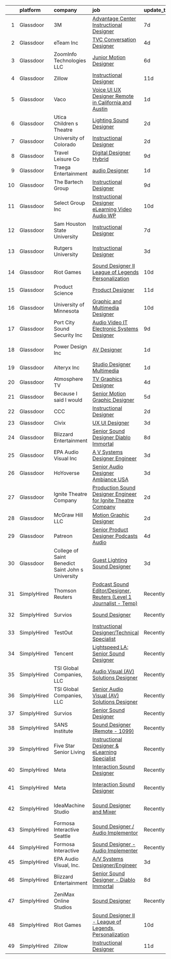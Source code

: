 

|    | platform    | company                                           | job                                                                                                                                                                                                                                                                                                                                                                                                                                                                                                                                                                                                                                                                                                                                                                                                                                                                                                                                                                                                                                                                                                                                                                                                                                                                          | update_time   | location                    |
|---:|:------------|:--------------------------------------------------|:-----------------------------------------------------------------------------------------------------------------------------------------------------------------------------------------------------------------------------------------------------------------------------------------------------------------------------------------------------------------------------------------------------------------------------------------------------------------------------------------------------------------------------------------------------------------------------------------------------------------------------------------------------------------------------------------------------------------------------------------------------------------------------------------------------------------------------------------------------------------------------------------------------------------------------------------------------------------------------------------------------------------------------------------------------------------------------------------------------------------------------------------------------------------------------------------------------------------------------------------------------------------------------|:--------------|:----------------------------|
|  1 | Glassdoor   | 3M                                                | [Advantage Center Instructional Designer](https://www.glassdoor.com/partner/jobListing.htm?pos=130&ao=1136043&s=58&guid=0000018229d1c81e896a4cc19876dfb8&src=GD_JOB_AD&t=SR&vt=w&cs=1_7574c9f8&cb=1658558990735&jobListingId=1008008235347&jrtk=3-0-1g8kt3i1ukhpp801-1g8kt3i2ejflt800-52062460f92412fe-)                                                                                                                                                                                                                                                                                                                                                                                                                                                                                                                                                                                                                                                                                                                                                                                                                                                                                                                                                                     | 7d            | Delaware                    |
|  2 | Glassdoor   | eTeam Inc                                         | [TVC Conversation Designer](https://www.glassdoor.com/partner/jobListing.htm?pos=111&ao=1136043&s=58&guid=0000018229d1c81e896a4cc19876dfb8&src=GD_JOB_AD&t=SR&vt=w&cs=1_37039a2e&cb=1658558990733&jobListingId=1008011923629&jrtk=3-0-1g8kt3i1ukhpp801-1g8kt3i2ejflt800-e41bfc036e7cea23-)                                                                                                                                                                                                                                                                                                                                                                                                                                                                                                                                                                                                                                                                                                                                                                                                                                                                                                                                                                                   | 4d            | Austin, TX                  |
|  3 | Glassdoor   | ZoomInfo Technologies LLC                         | [Junior Motion Designer](https://www.glassdoor.com/partner/jobListing.htm?pos=121&ao=1136043&s=58&guid=0000018229d1c81e896a4cc19876dfb8&src=GD_JOB_AD&t=SR&vt=w&ea=1&cs=1_03035c9b&cb=1658558990734&jobListingId=1008009769761&jrtk=3-0-1g8kt3i1ukhpp801-1g8kt3i2ejflt800-13eb0b41ca6bd721-)                                                                                                                                                                                                                                                                                                                                                                                                                                                                                                                                                                                                                                                                                                                                                                                                                                                                                                                                                                                 | 6d            | Waltham, MA                 |
|  4 | Glassdoor   | Zillow                                            | [Instructional Designer](https://www.glassdoor.com/partner/jobListing.htm?pos=104&ao=1110586&s=58&guid=0000018229d1c81e896a4cc19876dfb8&src=GD_JOB_AD&t=SR&vt=w&cs=1_0c9f136f&cb=1658558990732&jobListingId=1007997798866&cpc=AC285F3A3ECA6BB0&jrtk=3-0-1g8kt3i1ukhpp801-1g8kt3i2ejflt800-02819dc45a560418--6NYlbfkN0ANMurRYyPEXg08u6OamUd1Mvhk-zhFSGYIZgoJR86UvYL2v6MoUqae-sD5DnU21vp4mwq425I4rhoRs2TY86WP2ZGxwYggeqRifMfac9_iVUjVLTSmzBiRRHPm-QA6FUEy6rVYqW73YgF-0AnZ1u-lc2kZd_IZkx0fqVwRvq2KMPivu2MOtUEWHqSbf4DWC90-u0iHeY7SKzu1jjEWOP-l09nKjXBMKlMVmJowD2GoyWAFdAmrOgF7bC4NEvpy2T4-wEUIiSiaR4xlhVRkbCBBssd3U-Kx7oocb3j9MWNWT2PhuMUiDwl9-sjtjaNJ7URISkxrdY_7fZDE5qX69Cb0giYeN99G5iEJm7Q_QPQGd03-PSC_o9gPhNYjDzXiYC9F_gDRzmYV2qsCgSfZkceKM2tCmhsmNl2ZlhLTNBrsdbOZrE476sEKkNKWpfnexHs1SRmD15a9hMORZQIlHVMfduutYwdKwMf2FqyuMBQa5sP30yx2sWrjt7FGm99zjtSEKGdnnycBLWQaDippZS17YqO4DkK3FXnucZmstXBnREtnwe6N6cnkIRwpDygFdpdtmtVBRQDTF18srUFTdIaQtq9qXVCgKuHlarWpfacVnizZ-Go6tZfyG749ErerqEtV0wit1ul-0uj7qrU0iWyJiKvtrjWoPc3OONNJ-ojzO_dAqUJE8B54r2gpSkAxcBsHSce6FmhWKMV9kGDayH3Kk6j237_ETCsXrmy8XnMZMDx3xcDshVcl6qyXOsJAAuVKkRJ5psN19GtOtJ0_sT-1FuhQ0lZlwOeeombks6PdZx_Ea2Xw-1TbxGTYgnzhEClT72P2l05IxD4_azRhHqFjn9Wajzt4JBu3CdmZsTMmy4vLzuY33paM8s06eekmQwbwnthz2Bp_XjcKT0IyM9ID) | 11d           | Irvine, CA                  |
|  5 | Glassdoor   | Vaco                                              | [Voice UI UX Designer    Remote in California and Austin](https://www.glassdoor.com/partner/jobListing.htm?pos=106&ao=1110586&s=58&guid=0000018229d1c81e896a4cc19876dfb8&src=GD_JOB_AD&t=SR&vt=w&ea=1&cs=1_213d09e9&cb=1658558990733&jobListingId=1008019965741&cpc=654405A9B1E0A9F5&jrtk=3-0-1g8kt3i1ukhpp801-1g8kt3i2ejflt800-3a11f5e586fed253--6NYlbfkN0D_sybMACCpf9B-677oK5j6rPldVB6BlrVvFjO_o-GJZbzuF-qh4PxErFUqfUsv_6uVGMoAB-tr4ukB-13BEniFRd51kq_tUitb-f2s8N8S0-6a8309fjZVdWfQrglTiPPfHRvbBSKiDrId74Eo9qZbn-UL_W51rj5FJVY2IqC7B9KjcVAySmfHdMzAzJjgK8XQlcn6ONrK5SpMUHTFJmJhDG7swv2VhRsgztYh5DRqBtehPnWai1yJDIALQNy2RE3Yzt--0LIeL7hf4Zu57Aurei8gxjhl8ZE9MvNoHkBhYnWDmSAU1ddQ9hkYxV4gh1DbxghoihD7DVj6mA6S_xQ_0uKrVpi9hnCzK2xjyBYiSUryy-fSwvrVPpC8SOgx1mLXlYKFZ1O1mI2RgwjWDLDrEuokjN8Tg0yLd0gZS5DmVJbC-eLUQD5r5pdt1U6o-MGqVZnkGoUN5dNFkdcgivqnRlxI79ef79jmJPLhliAuE_MdjTEslRCsGITgU0ECGn5mAzPpy6BGC4RmFigvfOxOsc-k__AddOnzxmy5KvM6Qg%3D%3D)                                                                                                                                                                                                                                                                                                                               | 1d            | San Jose, CA                |
|  6 | Glassdoor   | Utica Children s Theatre                          | [Lighting Sound Designer](https://www.glassdoor.com/partner/jobListing.htm?pos=109&ao=1136043&s=58&guid=0000018229d1c81e896a4cc19876dfb8&src=GD_JOB_AD&t=SR&vt=w&ea=1&cs=1_19692914&cb=1658558990733&jobListingId=1008017698766&jrtk=3-0-1g8kt3i1ukhpp801-1g8kt3i2ejflt800-0c22c99ac1b9554a-)                                                                                                                                                                                                                                                                                                                                                                                                                                                                                                                                                                                                                                                                                                                                                                                                                                                                                                                                                                                | 2d            | Utica, NY                   |
|  7 | Glassdoor   | University of Colorado                            | [Instructional Designer](https://www.glassdoor.com/partner/jobListing.htm?pos=117&ao=1136043&s=58&guid=0000018229d1c81e896a4cc19876dfb8&src=GD_JOB_AD&t=SR&vt=w&cs=1_6421511c&cb=1658558990733&jobListingId=1008018363650&jrtk=3-0-1g8kt3i1ukhpp801-1g8kt3i2ejflt800-833d1c669b81eef3-)                                                                                                                                                                                                                                                                                                                                                                                                                                                                                                                                                                                                                                                                                                                                                                                                                                                                                                                                                                                      | 2d            | Aurora, CO                  |
|  8 | Glassdoor   | Travel   Leisure Co                               | [Digital Designer  Hybrid ](https://www.glassdoor.com/partner/jobListing.htm?pos=116&ao=1136043&s=58&guid=0000018229d1c81e896a4cc19876dfb8&src=GD_JOB_AD&t=SR&vt=w&cs=1_831e0d46&cb=1658558990733&jobListingId=1008003081915&jrtk=3-0-1g8kt3i1ukhpp801-1g8kt3i2ejflt800-1f3d0c5fd54e457c-)                                                                                                                                                                                                                                                                                                                                                                                                                                                                                                                                                                                                                                                                                                                                                                                                                                                                                                                                                                                   | 9d            | Orlando, FL                 |
|  9 | Glassdoor   | Traega Entertainment                              | [audio Designer](https://www.glassdoor.com/partner/jobListing.htm?pos=108&ao=1136043&s=58&guid=0000018229d1c81e896a4cc19876dfb8&src=GD_JOB_AD&t=SR&vt=w&cs=1_bae8703e&cb=1658558990733&jobListingId=1008021555527&jrtk=3-0-1g8kt3i1ukhpp801-1g8kt3i2ejflt800-cf8d1c8c62a18373-)                                                                                                                                                                                                                                                                                                                                                                                                                                                                                                                                                                                                                                                                                                                                                                                                                                                                                                                                                                                              | 1d            | Nashville, TN               |
| 10 | Glassdoor   | The Bartech Group                                 | [Instructional Designer](https://www.glassdoor.com/partner/jobListing.htm?pos=105&ao=1110586&s=58&guid=0000018229d1c81e896a4cc19876dfb8&src=GD_JOB_AD&t=SR&vt=w&ea=1&cs=1_ab20c1ff&cb=1658558990733&jobListingId=1008003136883&cpc=8D52E76475A7E842&jrtk=3-0-1g8kt3i1ukhpp801-1g8kt3i2ejflt800-833249aba24003e2--6NYlbfkN0C7-FDDT93s0qSKP7uYkdNgAgpSNvwlK8pJNTkcTbZQJnKDJjfvl1yFU2JPCK1oIIphPQAQiSI1X4JAO7M4jHvrCTUjLEyar66Nm-RGu19Q15WaFqnvmeOp-lfeLmorKoexIGM9AmbQMoHcqpdnOQeLSKeJrizkeBoDFXu3CY21pZQ2XyZL4r4mPf8RHmEuy5h95zsM2gEfdfjcne9P0lLEbfXBnykgZVRZfIeHwE5RVtUBqTVhi4EGPM0xirfGe6GoP_maA1USDqG7dGhKgqqnR3COW12UB6JE5LTtOi_EDgTqvObwKsDhNyCvBTxQjZBUx5Y0T0fTmVB5xN9yuJHFihUz1pXTVH0HVyFS7ZiWeKtpJzrSJn5zztKyodQq5USgtQlhuc2n0LtEWEXlu8P4qApf2Q3nYMA2auukDiS5d6iwq3uCQ_kX50FiWoaXdrMbOKTRjGNCeI9b2wCTnPnJc9_F7M6yHxmKAzmr2KZpEE92ZW1xJavo)                                                                                                                                                                                                                                                                                                                                                                                                                            | 9d            | Warren, MI                  |
| 11 | Glassdoor   | Select Group Inc                                  | [Instructional Designer  eLearning  Video Audio   WP](https://www.glassdoor.com/partner/jobListing.htm?pos=103&ao=1110586&s=58&guid=0000018229d1c81e896a4cc19876dfb8&src=GD_JOB_AD&t=SR&vt=w&ea=1&cs=1_49fc9fea&cb=1658558990732&jobListingId=1007999791631&cpc=92BEE8AC7E71C1CB&jrtk=3-0-1g8kt3i1ukhpp801-1g8kt3i2ejflt800-bde497bea8ce2594--6NYlbfkN0Bcn-ADAbRvyrq3DH3YqD1gQOSfU_zTPvvfh0XXiz3pBAa41gXbEVBKQgVaXyt5edL3UNG5SvuNApsSpMtpKhZCfPSXTQrdClCPcUdbLA34YzyF4TjYcKosqFvQvrE82wEYNMaa8rw-PlEYRwgHOCXUTbTgRntNLJG-rJfzjbknJQtlKGBegOu4tDmnU2mLCb5SSV2zcfalZGN9p86TpAWN5QULe26GKsr6wdOzqmYjd2cD-2IdePCRnOb1D-Yc0SRmaHMmIvreB_x8HYgzelgOOZULcPsmN3yF63mP7sGgryIjTT7SGC71FFA0y2dCiHTsMw97lRqJp-8sstUmYI27CzXuxh8LEhBoz9LfEsh6dZCuZgbzaVLw6ODqbcjU2euwYvfPwp8JDDIPVevqQtX9oVeGdRCuNT1xN1ag-ij5jmRXJnZ7Bv6sckdMdHsnsAWIPAA6voHkXNfD-cxqVbF_D-QQ3ezO7TVC3WbStVBDKggOLDulwgTN4f_jqAJ8HxsVTDfXFCR_rA%3D%3D)                                                                                                                                                                                                                                                                                                                                                                   | 10d           | White Plains, NY            |
| 12 | Glassdoor   | Sam Houston State University                      | [Instructional Designer](https://www.glassdoor.com/partner/jobListing.htm?pos=128&ao=1136043&s=58&guid=0000018229d1c81e896a4cc19876dfb8&src=GD_JOB_AD&t=SR&vt=w&cs=1_e2a5ab99&cb=1658558990735&jobListingId=1008008391037&jrtk=3-0-1g8kt3i1ukhpp801-1g8kt3i2ejflt800-8b0195c06c1f40cc-)                                                                                                                                                                                                                                                                                                                                                                                                                                                                                                                                                                                                                                                                                                                                                                                                                                                                                                                                                                                      | 7d            | Huntsville, TX              |
| 13 | Glassdoor   | Rutgers University                                | [Instructional Designer](https://www.glassdoor.com/partner/jobListing.htm?pos=122&ao=1136043&s=58&guid=0000018229d1c81e896a4cc19876dfb8&src=GD_JOB_AD&t=SR&vt=w&cs=1_eb889363&cb=1658558990734&jobListingId=1008015844983&jrtk=3-0-1g8kt3i1ukhpp801-1g8kt3i2ejflt800-9e3ffb718ceb0508-)                                                                                                                                                                                                                                                                                                                                                                                                                                                                                                                                                                                                                                                                                                                                                                                                                                                                                                                                                                                      | 3d            | New Brunswick, NJ           |
| 14 | Glassdoor   | Riot Games                                        | [Sound Designer II   League of Legends  Personalization](https://www.glassdoor.com/partner/jobListing.htm?pos=107&ao=1136043&s=58&guid=0000018229d1c81e896a4cc19876dfb8&src=GD_JOB_AD&t=SR&vt=w&ea=1&cs=1_716a774d&cb=1658558990733&jobListingId=1008001205144&jrtk=3-0-1g8kt3i1ukhpp801-1g8kt3i2ejflt800-a7b39c232b454dc4-)                                                                                                                                                                                                                                                                                                                                                                                                                                                                                                                                                                                                                                                                                                                                                                                                                                                                                                                                                 | 10d           | Los Angeles, CA             |
| 15 | Glassdoor   | Product Science                                   | [Product Designer](https://www.glassdoor.com/partner/jobListing.htm?pos=114&ao=1136043&s=58&guid=0000018229d1c81e896a4cc19876dfb8&src=GD_JOB_AD&t=SR&vt=w&ea=1&cs=1_8b9daa1d&cb=1658558990733&jobListingId=1007998776313&jrtk=3-0-1g8kt3i1ukhpp801-1g8kt3i2ejflt800-ad90a04e866b7826-)                                                                                                                                                                                                                                                                                                                                                                                                                                                                                                                                                                                                                                                                                                                                                                                                                                                                                                                                                                                       | 11d           | Los Angeles, CA             |
| 16 | Glassdoor   | University of Minnesota                           | [Graphic and Multimedia Designer](https://www.glassdoor.com/partner/jobListing.htm?pos=129&ao=1136043&s=58&guid=0000018229d1c81e896a4cc19876dfb8&src=GD_JOB_AD&t=SR&vt=w&cs=1_474179ad&cb=1658558990735&jobListingId=1008000373653&jrtk=3-0-1g8kt3i1ukhpp801-1g8kt3i2ejflt800-f461b1f54acf1cbc-)                                                                                                                                                                                                                                                                                                                                                                                                                                                                                                                                                                                                                                                                                                                                                                                                                                                                                                                                                                             | 10d           | Minneapolis, MN             |
| 17 | Glassdoor   | Port City Sound   Security  Inc                   | [Audio   Video   IT   Electronic Systems Designer](https://www.glassdoor.com/partner/jobListing.htm?pos=102&ao=1110586&s=58&guid=0000018229d1c81e896a4cc19876dfb8&src=GD_JOB_AD&t=SR&vt=w&ea=1&cs=1_38890b11&cb=1658558990732&jobListingId=1008002941743&cpc=33558FB01ACAFAE2&jrtk=3-0-1g8kt3i1ukhpp801-1g8kt3i2ejflt800-f8e189242b744e23--6NYlbfkN0C2ruSLbldHgJRxGqX58M4ekFWuaOJ1Xy3nZgzYPyc2K5DCdI3untnDjogBLd5Nxs0F-FEEoIit-iELN9aFYPrCLwyGCgLhLV8ZHWxsvtA3naG2JOvtHjcTmEgfcPmUIZiNkBf8UsuwfWuIvNB6iIsqBw34pUdI-1tn5fPoVFyTDaocIMp10jIMabYXzK65tIEYhldFy6yh26Tp9l1DJu3Nbh85Svd7y3B7OUKL93Zk__D1_luSRjwoSOuF995SykVkQGwtFvAXtPUnkvFryequbdc2DNM1ln3XQUgcCDfVUEO-SAsUmobh-74u8ZCC_kV5LAEK-Ub8daAX_dLeqHItlVnEw3-60A3WqmG2EbqbmpU6cCO02ddXCa0karnXD4LMrqQHL5gE-THt60UbYsVw0YAkK4Kc3gyRRFqU41oQURiqM5aRjUkiBFxSx_tSvpzauS-qw0LIKX7IgF0zXFaztnrfpy0HguRt9tCRw02T_Hc5k-D82Wb3VJUnH76EtolPxnVpZDvnGtCKTtI3AFrUsKPly7x0bts%3D)                                                                                                                                                                                                                                                                                                                                                    | 9d            | Wilmington, NC              |
| 18 | Glassdoor   | Power Design  Inc                                 | [AV Designer](https://www.glassdoor.com/partner/jobListing.htm?pos=115&ao=1136043&s=58&guid=0000018229d1c81e896a4cc19876dfb8&src=GD_JOB_AD&t=SR&vt=w&cs=1_e0e4d6b2&cb=1658558990733&jobListingId=1008020343362&jrtk=3-0-1g8kt3i1ukhpp801-1g8kt3i2ejflt800-e7718c8a157297fa-)                                                                                                                                                                                                                                                                                                                                                                                                                                                                                                                                                                                                                                                                                                                                                                                                                                                                                                                                                                                                 | 1d            | Saint Petersburg, FL        |
| 19 | Glassdoor   | Alteryx  Inc                                      | [Studio Designer   Multimedia](https://www.glassdoor.com/partner/jobListing.htm?pos=119&ao=1136043&s=58&guid=0000018229d1c81e896a4cc19876dfb8&src=GD_JOB_AD&t=SR&vt=w&cs=1_45801cfa&cb=1658558990734&jobListingId=1008021039171&jrtk=3-0-1g8kt3i1ukhpp801-1g8kt3i2ejflt800-a19f5416fb4f9f9c-)                                                                                                                                                                                                                                                                                                                                                                                                                                                                                                                                                                                                                                                                                                                                                                                                                                                                                                                                                                                | 1d            | Irvine, CA                  |
| 20 | Glassdoor   | Atmosphere TV                                     | [TV Graphics Designer](https://www.glassdoor.com/partner/jobListing.htm?pos=123&ao=1136043&s=58&guid=0000018229d1c81e896a4cc19876dfb8&src=GD_JOB_AD&t=SR&vt=w&ea=1&cs=1_bce44e20&cb=1658558990734&jobListingId=1008012144619&jrtk=3-0-1g8kt3i1ukhpp801-1g8kt3i2ejflt800-e5f2647df33499ea-)                                                                                                                                                                                                                                                                                                                                                                                                                                                                                                                                                                                                                                                                                                                                                                                                                                                                                                                                                                                   | 4d            | Austin, TX                  |
| 21 | Glassdoor   | Because I said I would                            | [Senior Motion Graphic Designer](https://www.glassdoor.com/partner/jobListing.htm?pos=126&ao=1136043&s=58&guid=0000018229d1c81e896a4cc19876dfb8&src=GD_JOB_AD&t=SR&vt=w&ea=1&cs=1_94a81889&cb=1658558990734&jobListingId=1008010193537&jrtk=3-0-1g8kt3i1ukhpp801-1g8kt3i2ejflt800-0ef158b7305b78f3-)                                                                                                                                                                                                                                                                                                                                                                                                                                                                                                                                                                                                                                                                                                                                                                                                                                                                                                                                                                         | 5d            | Remote                      |
| 22 | Glassdoor   | CCC                                               | [Instructional Designer](https://www.glassdoor.com/partner/jobListing.htm?pos=127&ao=1136043&s=58&guid=0000018229d1c81e896a4cc19876dfb8&src=GD_JOB_AD&t=SR&vt=w&cs=1_2025e4b5&cb=1658558990735&jobListingId=1008017621027&jrtk=3-0-1g8kt3i1ukhpp801-1g8kt3i2ejflt800-8b2b0c9524e26fcb-)                                                                                                                                                                                                                                                                                                                                                                                                                                                                                                                                                                                                                                                                                                                                                                                                                                                                                                                                                                                      | 2d            | Chicago, IL                 |
| 23 | Glassdoor   | Civix                                             | [UX UI Designer](https://www.glassdoor.com/partner/jobListing.htm?pos=125&ao=1136043&s=58&guid=0000018229d1c81e896a4cc19876dfb8&src=GD_JOB_AD&t=SR&vt=w&ea=1&cs=1_b19e573d&cb=1658558990734&jobListingId=1008014525294&jrtk=3-0-1g8kt3i1ukhpp801-1g8kt3i2ejflt800-b45e385f3189ee88-)                                                                                                                                                                                                                                                                                                                                                                                                                                                                                                                                                                                                                                                                                                                                                                                                                                                                                                                                                                                         | 3d            | Remote                      |
| 24 | Glassdoor   | Blizzard Entertainment                            | [Senior Sound Designer   Diablo Immortal](https://www.glassdoor.com/partner/jobListing.htm?pos=110&ao=1136043&s=58&guid=0000018229d1c81e896a4cc19876dfb8&src=GD_JOB_AD&t=SR&vt=w&cs=1_2bffe301&cb=1658558990733&jobListingId=1008006794553&jrtk=3-0-1g8kt3i1ukhpp801-1g8kt3i2ejflt800-ad8992a94ea009f0-)                                                                                                                                                                                                                                                                                                                                                                                                                                                                                                                                                                                                                                                                                                                                                                                                                                                                                                                                                                     | 8d            | Irvine, CA                  |
| 25 | Glassdoor   | EPA Audio Visual  Inc                             | [A V Systems Designer Engineer](https://www.glassdoor.com/partner/jobListing.htm?pos=101&ao=1110586&s=58&guid=0000018229d1c81e896a4cc19876dfb8&src=GD_JOB_AD&t=SR&vt=w&ea=1&cs=1_b5b1fbae&cb=1658558990732&jobListingId=1008014653881&cpc=462854231176C79A&jrtk=3-0-1g8kt3i1ukhpp801-1g8kt3i2ejflt800-c4b21d89d52a8866--6NYlbfkN0DukAwDndutArnS8OT3znlJ-TW2KpK_7rZjO0LfXc6UVBiO-8LSPHd9_PTGib-pOdaN2i1jkuiFsHlQpY4tRXHXqBqHnmH379MCZqrHH4VG5GbKvai7ZXZ160GJTZenr88LIXIHCU0agllVzTo7KaJw4l04ZsR7Ig9TgyyiIXNAjFS1byhvmemOCCqSvH_hohHAOm00jX46tbFDeMSWpPcL3e_vrz7VUVab6eJCklD32F-keL3zafZLcURP_3z6c12hXpFCeyC1pswBAdmMyexUcQo56s1oZ6z2oDXiutVDMZKUryfzZoMD2S7vhphphFRp4h_uFvti9WuTQC43N11asH9Ng1l-kpYI6bf8NTNkbnZfslBvoWDT1w3Qu2Bjs8q7rg47Tr8X6_FBxcM4el6aKZhEDZ4zSw8pLStIdCni3S_LqwxZ0yOnDPq53oZMWLtFUzmPqEkZNQMjpoQWLo9sJlYLyWIvpUTe_y_pDNvHC6PuA1-O-cqmj4secfOTxgsrdiRm6ReGeA%3D%3D)                                                                                                                                                                                                                                                                                                                                                                                         | 3d            | Rockford, MN                |
| 26 | Glassdoor   | HoYoverse                                         | [Senior Audio Designer  Ambiance  USA ](https://www.glassdoor.com/partner/jobListing.htm?pos=118&ao=1136043&s=58&guid=0000018229d1c81e896a4cc19876dfb8&src=GD_JOB_AD&t=SR&vt=w&ea=1&cs=1_bdeb63af&cb=1658558990734&jobListingId=1008016127295&jrtk=3-0-1g8kt3i1ukhpp801-1g8kt3i2ejflt800-0ad6686b2c6b411d-)                                                                                                                                                                                                                                                                                                                                                                                                                                                                                                                                                                                                                                                                                                                                                                                                                                                                                                                                                                  | 3d            | Los Angeles, CA             |
| 27 | Glassdoor   | Ignite Theatre Company                            | [Production Sound Designer   Engineer for Ignite Theatre Company](https://www.glassdoor.com/partner/jobListing.htm?pos=112&ao=1136043&s=58&guid=0000018229d1c81e896a4cc19876dfb8&src=GD_JOB_AD&t=SR&vt=w&ea=1&cs=1_60611c4f&cb=1658558990733&jobListingId=1008018312130&jrtk=3-0-1g8kt3i1ukhpp801-1g8kt3i2ejflt800-21ee75caf62bbc12-)                                                                                                                                                                                                                                                                                                                                                                                                                                                                                                                                                                                                                                                                                                                                                                                                                                                                                                                                        | 2d            | Saint Louis, MO             |
| 28 | Glassdoor   | McGraw Hill LLC                                   | [Motion Graphic Designer](https://www.glassdoor.com/partner/jobListing.htm?pos=113&ao=1136043&s=58&guid=0000018229d1c81e896a4cc19876dfb8&src=GD_JOB_AD&t=SR&vt=w&cs=1_bd041c7f&cb=1658558990733&jobListingId=1008016602500&jrtk=3-0-1g8kt3i1ukhpp801-1g8kt3i2ejflt800-01f5c3ad4183230f-)                                                                                                                                                                                                                                                                                                                                                                                                                                                                                                                                                                                                                                                                                                                                                                                                                                                                                                                                                                                     | 2d            | Columbus, OH                |
| 29 | Glassdoor   | Patreon                                           | [Senior Product Designer  Podcasts Audio](https://www.glassdoor.com/partner/jobListing.htm?pos=124&ao=1136043&s=58&guid=0000018229d1c81e896a4cc19876dfb8&src=GD_JOB_AD&t=SR&vt=w&ea=1&cs=1_2c6c303d&cb=1658558990734&jobListingId=1008012588674&jrtk=3-0-1g8kt3i1ukhpp801-1g8kt3i2ejflt800-4c8164c3276f9276-)                                                                                                                                                                                                                                                                                                                                                                                                                                                                                                                                                                                                                                                                                                                                                                                                                                                                                                                                                                | 4d            | New York, NY                |
| 30 | Glassdoor   | College of Saint Benedict Saint John s University | [Guest Lighting Sound Designer](https://www.glassdoor.com/partner/jobListing.htm?pos=120&ao=1136043&s=58&guid=0000018229d1c81e896a4cc19876dfb8&src=GD_JOB_AD&t=SR&vt=w&cs=1_008c16a3&cb=1658558990734&jobListingId=1008015903056&jrtk=3-0-1g8kt3i1ukhpp801-1g8kt3i2ejflt800-b602c4ddfac80bb8-)                                                                                                                                                                                                                                                                                                                                                                                                                                                                                                                                                                                                                                                                                                                                                                                                                                                                                                                                                                               | 3d            | Saint Joseph, MN            |
| 31 | SimplyHired | Thomson Reuters                                   | [Podcast Sound Editor/Designer, Reuters (Level 1 Journalist - Temp)](https://www.simplyhired.com/job/uG-XthcUGLXnvuEzIlGytwXEKmlli3kPZ-eKAScvB6T34fnayI1PJg?q=sound+designer)                                                                                                                                                                                                                                                                                                                                                                                                                                                                                                                                                                                                                                                                                                                                                                                                                                                                                                                                                                                                                                                                                                | Recently      | New York, NY                |
| 32 | SimplyHired | Survios                                           | [Sound Designer](https://www.simplyhired.com/job/GGf4JbShEJmtxragh-HP0RYhs5WpCO9pZtgQyta_p4JFm7cmj-H-Zw?q=sound+designer)                                                                                                                                                                                                                                                                                                                                                                                                                                                                                                                                                                                                                                                                                                                                                                                                                                                                                                                                                                                                                                                                                                                                                    | Recently      | Marina del Rey, CA          |
| 33 | SimplyHired | TestOut                                           | [Instructional Designer/Technical Specialist](https://www.simplyhired.com/job/gUrhpdit_yuSDW56L8jopt1E9i--3ff4HJ_dcZYX3bWQNWW9OEc7ig?q=sound+designer)                                                                                                                                                                                                                                                                                                                                                                                                                                                                                                                                                                                                                                                                                                                                                                                                                                                                                                                                                                                                                                                                                                                       | Recently      | Pleasant Grove, UT          |
| 34 | SimplyHired | Tencent                                           | [Lightspeed LA: Senior Sound Designer](https://www.simplyhired.com/job/hmYdrVkIw1qEOv2pEyXkX-9qbmFOnA2JIkTicUI4N6h5U772xBeEhg?q=sound+designer)                                                                                                                                                                                                                                                                                                                                                                                                                                                                                                                                                                                                                                                                                                                                                                                                                                                                                                                                                                                                                                                                                                                              | Recently      | Irvine, CA                  |
| 35 | SimplyHired | TSI Global Companies, LLC                         | [Audio Visual (AV) Solutions Designer](https://www.simplyhired.com/job/Q2PwGUeatyN7TTeCTc5KE-IzzONgxeRHLFwJPZMZP55Yiozcm9vaOg?q=sound+designer)                                                                                                                                                                                                                                                                                                                                                                                                                                                                                                                                                                                                                                                                                                                                                                                                                                                                                                                                                                                                                                                                                                                              | Recently      | Missouri                    |
| 36 | SimplyHired | TSI Global Companies, LLC                         | [Senior Audio Visual (AV) Solutions Designer](https://www.simplyhired.com/job/gC6BuW-HQkJg4Bj-NQWe2TEtTghx8upV1Lb7O71-Bjc9jAWZajwdSw?q=sound+designer)                                                                                                                                                                                                                                                                                                                                                                                                                                                                                                                                                                                                                                                                                                                                                                                                                                                                                                                                                                                                                                                                                                                       | Recently      | Missouri                    |
| 37 | SimplyHired | Survios                                           | [Senior Sound Designer](https://www.simplyhired.com/job/NxLskVbDEEyz5rnquKV8u-TjGXCUcoOZNYsPIwioZokaph1sHuJM7w?q=sound+designer)                                                                                                                                                                                                                                                                                                                                                                                                                                                                                                                                                                                                                                                                                                                                                                                                                                                                                                                                                                                                                                                                                                                                             | Recently      | Marina del Rey, CA          |
| 38 | SimplyHired | SANS Institute                                    | [Sound Designer (Remote - 1099)](https://www.simplyhired.com/job/l5XtJmV5Za5NPAoCY67pJ8osv7Dd9cygFT5KvUQHRZZ5LCw9cI7qOA?q=sound+designer)                                                                                                                                                                                                                                                                                                                                                                                                                                                                                                                                                                                                                                                                                                                                                                                                                                                                                                                                                                                                                                                                                                                                    | Recently      | Bethesda, MD                |
| 39 | SimplyHired | Five Star Senior Living                           | [Instructional Designer & eLearning Specialist](https://www.simplyhired.com/job/oTZPL1wWK2cmOqji4vswi4vj0YGDnK7OTqW_Mj_7zFv6d-Vi6eIF7Q?q=sound+designer)                                                                                                                                                                                                                                                                                                                                                                                                                                                                                                                                                                                                                                                                                                                                                                                                                                                                                                                                                                                                                                                                                                                     | Recently      | Newton, MA                  |
| 40 | SimplyHired | Meta                                              | [Interaction Sound Designer](https://www.simplyhired.com/job/BhcVScn2z45QElEhkzZ8lT7Hr1FG18MN0VObiqhsN1kPLZzLOFd02w?q=sound+designer)                                                                                                                                                                                                                                                                                                                                                                                                                                                                                                                                                                                                                                                                                                                                                                                                                                                                                                                                                                                                                                                                                                                                        | Recently      | Menlo Park, CA              |
| 41 | SimplyHired | Meta                                              | [Interaction Sound Designer](https://www.simplyhired.com/job/BhcVScn2z45QElEhkzZ8lT7Hr1FG18MN0VObiqhsN1kPLZzLOFd02w?q=sound+designer)                                                                                                                                                                                                                                                                                                                                                                                                                                                                                                                                                                                                                                                                                                                                                                                                                                                                                                                                                                                                                                                                                                                                        | Recently      | Menlo Park, CA +4 locations |
| 42 | SimplyHired | IdeaMachine Studio                                | [Sound Designer and Mixer](https://www.simplyhired.com/job/3_cnKWbKCzfz8K406esix9aXeGkS2iLw6vp3jwYHfDLUWBO0TV9GDQ?q=sound+designer)                                                                                                                                                                                                                                                                                                                                                                                                                                                                                                                                                                                                                                                                                                                                                                                                                                                                                                                                                                                                                                                                                                                                          | Recently      | San Francisco, CA           |
| 43 | SimplyHired | Formosa Interactive Seattle                       | [Sound Designer / Audio Implementor](https://www.simplyhired.com/job/vlF4rzpIgemNyADbSUoWC36FtYYh2ouWspqfTFtuxzveh07-6RCwmg?q=sound+designer)                                                                                                                                                                                                                                                                                                                                                                                                                                                                                                                                                                                                                                                                                                                                                                                                                                                                                                                                                                                                                                                                                                                                | Recently      | Seattle, WA                 |
| 44 | SimplyHired | Formosa Interactive                               | [Sound Designer - Audio Implementer](https://www.simplyhired.com/job/E63_BRjyLumhk01Bv7mOuaoR0vafXGhLD-NTsS2e6CEpoHi4FvqYnw?q=sound+designer)                                                                                                                                                                                                                                                                                                                                                                                                                                                                                                                                                                                                                                                                                                                                                                                                                                                                                                                                                                                                                                                                                                                                | Recently      | Burbank, CA                 |
| 45 | SimplyHired | EPA Audio Visual, Inc.                            | [A/V Systems Designer/Engineer](https://www.simplyhired.com/job/25bFyhE0xVwpdH3LmUhk4BpOfVyfsh1KW4mjb6DZeLI6Yil1RPClqg?q=sound+designer)                                                                                                                                                                                                                                                                                                                                                                                                                                                                                                                                                                                                                                                                                                                                                                                                                                                                                                                                                                                                                                                                                                                                     | 3d            | Rockford, MN                |
| 46 | SimplyHired | Blizzard Entertainment                            | [Senior Sound Designer - Diablo Immortal](https://www.simplyhired.com/job/Qdl3c5i4Ei953Japwef42e45m_3u0yhNXg1xNGmf8DKe6989bA_h-A?q=sound+designer)                                                                                                                                                                                                                                                                                                                                                                                                                                                                                                                                                                                                                                                                                                                                                                                                                                                                                                                                                                                                                                                                                                                           | 8d            | Irvine, CA                  |
| 47 | SimplyHired | ZeniMax Online Studios                            | [Sound Designer](https://www.simplyhired.com/job/f9irH53AftSo5CFAcz4vrVeB0Dow8_vUkdNzrk1ktKdq7GI-stl2BQ?q=sound+designer)                                                                                                                                                                                                                                                                                                                                                                                                                                                                                                                                                                                                                                                                                                                                                                                                                                                                                                                                                                                                                                                                                                                                                    | Recently      | Hunt Valley, MD             |
| 48 | SimplyHired | Riot Games                                        | [Sound Designer II - League of Legends, Personalization](https://www.simplyhired.com/job/BkTf5-vUemX5LjJonnZffl3-nMzorQijZMT09G_9Wa_IkmU0eEvOTA?q=sound+designer)                                                                                                                                                                                                                                                                                                                                                                                                                                                                                                                                                                                                                                                                                                                                                                                                                                                                                                                                                                                                                                                                                                            | 10d           | Los Angeles, CA             |
| 49 | SimplyHired | Zillow                                            | [Instructional Designer](https://www.simplyhired.com/job/F-cPqi38ct85fZmMBG7lEVo9MNkriSo7PQkyIFnwkAxN6HbFb0mLDQ?q=sound+designer)                                                                                                                                                                                                                                                                                                                                                                                                                                                                                                                                                                                                                                                                                                                                                                                                                                                                                                                                                                                                                                                                                                                                            | 11d           | Irvine, CA                  |